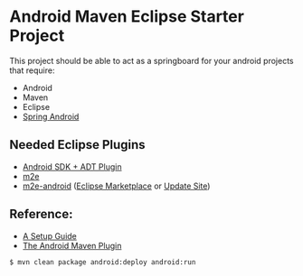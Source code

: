 Android Maven Eclipse Starter Project
=============
This project should be able to act as a springboard for your android projects that require:

* Android
* Maven 
* Eclipse
* [Spring Android](http://projects.spring.io/spring-android/)

## Needed Eclipse Plugins
* [Android SDK + ADT Plugin](http://developer.android.com/sdk/index.html)
* [m2e](http://www.eclipse.org/m2e/download/)
* [m2e-android](https://github.com/rgladwell/m2e-android) ([Eclipse Marketplace](http://marketplace.eclipse.org/content/android-configurator-m2e#.UxoO1PldUrU) or [Update Site](http://rgladwell.github.com/m2e-android/updates/))

## Reference:
* [A Setup Guide](http://www.karlmonaghan.com/2013/03/28/eclipse-adt-maven-m2e-android-connector-setup/)
* [The Android Maven Plugin](https://code.google.com/p/maven-android-plugin/wiki/GettingStarted)

```sh
$ mvn clean package android:deploy android:run
```